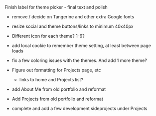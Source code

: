 Finish label for theme picker - final text and polish

- remove / decide on Tangerine and other extra Google fonts
- resize social and theme buttons/links to minimum 40x40px
- Different icon for each theme? 1-6?
- add local cookie to remember theme setting, at least between page loads
- fix a few coloring issues with the themes. And add 1 more theme?

- Figure out formatting for Projects page, etc
    - links to home and Projects list?

- add About Me from old portfolio and reformat
- Add Projects from old portfolio and reformat

- complete and add a few development sideprojects under Projects
